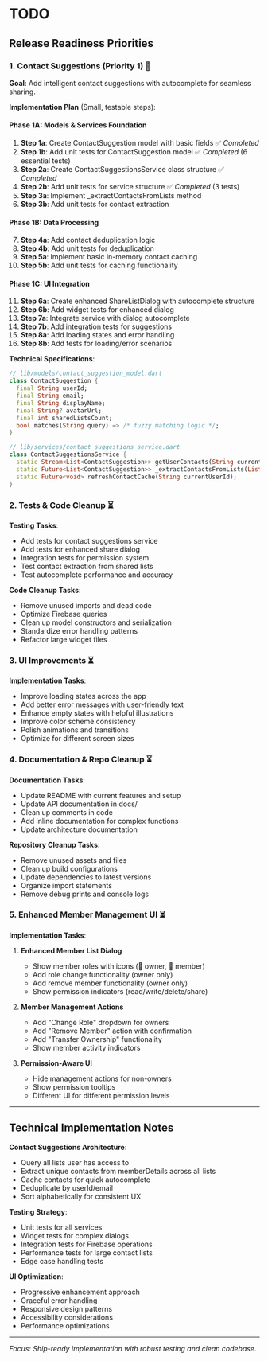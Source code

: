 # TODO

## Release Readiness Priorities

### 1. Contact Suggestions (Priority 1) 🔄

**Goal**: Add intelligent contact suggestions with autocomplete for seamless sharing.

**Implementation Plan** (Small, testable steps):

#### **Phase 1A: Models & Services Foundation**
1. **Step 1a**: Create ContactSuggestion model with basic fields ✅ *Completed*
2. **Step 1b**: Add unit tests for ContactSuggestion model ✅ *Completed* (6 essential tests)
3. **Step 2a**: Create ContactSuggestionsService class structure ✅ *Completed*
4. **Step 2b**: Add unit tests for service structure ✅ *Completed* (3 tests)
5. **Step 3a**: Implement _extractContactsFromLists method
6. **Step 3b**: Add unit tests for contact extraction

#### **Phase 1B: Data Processing**
7. **Step 4a**: Add contact deduplication logic
8. **Step 4b**: Add unit tests for deduplication
9. **Step 5a**: Implement basic in-memory contact caching
10. **Step 5b**: Add unit tests for caching functionality

#### **Phase 1C: UI Integration**
11. **Step 6a**: Create enhanced ShareListDialog with autocomplete structure
12. **Step 6b**: Add widget tests for enhanced dialog
13. **Step 7a**: Integrate service with dialog autocomplete
14. **Step 7b**: Add integration tests for suggestions
15. **Step 8a**: Add loading states and error handling
16. **Step 8b**: Add tests for loading/error scenarios

**Technical Specifications**:
```dart
// lib/models/contact_suggestion_model.dart
class ContactSuggestion {
  final String userId;
  final String email;
  final String displayName; 
  final String? avatarUrl;
  final int sharedListsCount;
  bool matches(String query) => /* fuzzy matching logic */;
}

// lib/services/contact_suggestions_service.dart  
class ContactSuggestionsService {
  static Stream<List<ContactSuggestion>> getUserContacts(String currentUserId);
  static Future<List<ContactSuggestion>> _extractContactsFromLists(List<ShoppingList> lists);
  static Future<void> refreshContactCache(String currentUserId);
}
```

### 2. Tests & Code Cleanup ⏳

**Testing Tasks**:
- Add tests for contact suggestions service
- Add tests for enhanced share dialog
- Integration tests for permission system
- Test contact extraction from shared lists
- Test autocomplete performance and accuracy

**Code Cleanup Tasks**:
- Remove unused imports and dead code
- Optimize Firebase queries
- Clean up model constructors and serialization
- Standardize error handling patterns
- Refactor large widget files

### 3. UI Improvements ⏳

**Implementation Tasks**:
- Improve loading states across the app
- Add better error messages with user-friendly text
- Enhance empty states with helpful illustrations
- Improve color scheme consistency
- Polish animations and transitions
- Optimize for different screen sizes

### 4. Documentation & Repo Cleanup ⏳

**Documentation Tasks**:
- Update README with current features and setup
- Update API documentation in docs/
- Clean up comments in code
- Add inline documentation for complex functions
- Update architecture documentation

**Repository Cleanup Tasks**:
- Remove unused assets and files
- Clean up build configurations
- Update dependencies to latest versions
- Organize import statements
- Remove debug prints and console logs

### 5. Enhanced Member Management UI ⏳

**Implementation Tasks**:

1. **Enhanced Member List Dialog**
   - Show member roles with icons (👑 owner, 👤 member)
   - Add role change functionality (owner only)
   - Add remove member functionality (owner only)
   - Show permission indicators (read/write/delete/share)

2. **Member Management Actions**
   - Add "Change Role" dropdown for owners
   - Add "Remove Member" action with confirmation
   - Add "Transfer Ownership" functionality
   - Show member activity indicators

3. **Permission-Aware UI**
   - Hide management actions for non-owners
   - Show permission tooltips
   - Different UI for different permission levels

---

## Technical Implementation Notes

**Contact Suggestions Architecture**:
- Query all lists user has access to
- Extract unique contacts from memberDetails across all lists
- Cache contacts for quick autocomplete
- Deduplicate by userId/email
- Sort alphabetically for consistent UX

**Testing Strategy**:
- Unit tests for all services
- Widget tests for complex dialogs
- Integration tests for Firebase operations
- Performance tests for large contact lists
- Edge case handling tests

**UI Optimization**:
- Progressive enhancement approach
- Graceful error handling
- Responsive design patterns
- Accessibility considerations
- Performance optimizations

---

*Focus: Ship-ready implementation with robust testing and clean codebase.*